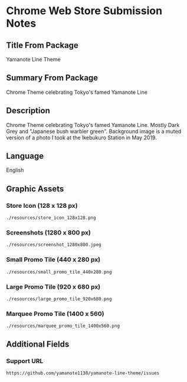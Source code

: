 # Chrome Web Store Submission Notes

## Title From Package
Yamanote Line Theme

## Summary From Package
Chrome Theme celebrating Tokyo's famed Yamanote Line

## Description
Chrome Theme celebrating Tokyo's famed Yamanote Line. Mostly Dark Grey and "Japanese bush warbler green". Background image is a muted version of a photo I took at the Ikebukuro Station in May 2019.

## Language
English

## Graphic Assets

### Store Icon (128 x 128 px)
`./resources/store_icon_128x128.png`

### Screenshots (1280 x 800 px)
`./resources/screenshot_1280x800.jpeg`

### Small Promo Tile (440 x 280 px)
`./resources/small_promo_tile_440x280.png`

### Large Promo Tile (920 x 680 px)
`./resources/large_promo_tile_920x680.png`

### Marquee Promo Tile (1400 x 560)
`./resources/marquee_promo_tile_1400x560.png`

## Additional Fields

### Support URL
`https://github.com/yamanote1138/yamanote-line-theme/issues`


